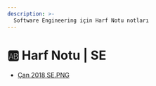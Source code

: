 ```yaml
---
description: >-
  Software Engineering için Harf Notu notları
---
```


# 🆎 Harf Notu \| SE

<!--YPackage.YGitbookIntegration-tarafından-otomatik-oluşturulmuştur-->

- [Çan 2018 SE.PNG](%C3%87an%202018%20SE.PNG)

<!--YPackage.YGitbookIntegration-tarafından-otomatik-oluşturulmuştur-->
